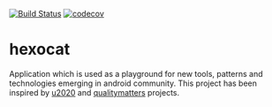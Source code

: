 [![Build Status](https://github.com/arazabishov/hexocat/workflows/.github/workflows/android.yml/badge.svg)](https://github.com/ArazAbishov/hexocat)
[![codecov](https://codecov.io/gh/ArazAbishov/hexocat/branch/master/graph/badge.svg)](https://codecov.io/gh/ArazAbishov/hexocat)

# hexocat
Application which is used as a playground for new tools, patterns and technologies emerging in android community. This project has been inspired by [u2020](https://github.com/JakeWharton/u2020) and [qualitymatters](https://github.com/artem-zinnatullin/qualitymatters) projects.
